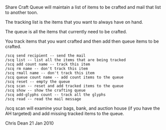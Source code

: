 
Share Craft Queue will maintain a list of items to be crafted and mail
that list to another toon.  

The tracking list is the items that you want to always have on hand.

The queue is all the items that currently need to be crafted.

You track items that you want crafted and then add then queue items to
be crafted.

    /scq send recipient -- send the mail
    /scq list -- list all the items that are being tracked
    /scq add count name -- track this item
    /scq rm name -- don't track this item
    /scq rmall name -- don't track this item
    /scq queue count name -- add count items to the queue
    /scq reset -- empty the queue
    /scq scan -- reset and add tracked items to the queue
    /scq show -- show the crafting queue
    /scq add-glyphs count -- track all the glyphs
    /scq read -- read the mail message

/scq scan will examine your bags, bank, and auction house (if you have
the AH targeted) and add missing tracked items to the queue.

Chris Dean
21 Jan 2010
